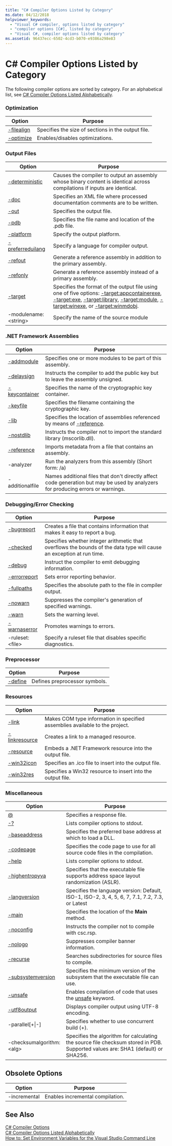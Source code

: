 ```yaml
---
title: "C# Compiler Options Listed by Category"
ms.date: 04/12/2018
helpviewer_keywords: 
  - "Visual C# compiler, options listed by category"
  - "compiler options [C#], listed by category"
  - "Visual C#, compiler options listed by category"
ms.assetid: 96437ecc-6502-4cd3-b070-e9386a298e83
---
```

# C# Compiler Options Listed by Category
The following compiler options are sorted by category. For an alphabetical list, see [C# Compiler Options Listed Alphabetically](listed-alphabetically.md).  
  
### Optimization  
  
|Option|Purpose|  
|------------|-------------|  
|[-filealign](filealign-compiler-option.md)|Specifies the size of sections in the output file.|  
|[-optimize](optimize-compiler-option.md)|Enables/disables optimizations.|  
  
### Output Files  
  
|Option|Purpose|  
|------------|-------------| 
|[-deterministic](deterministic-compiler-option.md)|Causes the compiler to output an assembly whose binary content is identical across compilations if inputs are identical.|
|[-doc](doc-compiler-option.md)|Specifies an XML file where processed documentation comments are to be written.|  
|[-out](out-compiler-option.md)|Specifies the output file.|  
|[-pdb](pdb-compiler-option.md)|Specifies the file name and location of the .pdb file.|  
|[-platform](platform-compiler-option.md)|Specify the output platform.|  
|[-preferreduilang](preferreduilang-compiler-option.md)|Specify a language for compiler output.|  
|[-refout](refout-compiler-option.md)|Generate a reference assembly in addition to the primary assembly.|  
|[-refonly](refonly-compiler-option.md)|Generate a reference assembly instead of a primary assembly.|  
|[-target](target-compiler-option.md)|Specifies the format of the output file using one of five options: [-target:appcontainerexe](target-appcontainerexe-compiler-option.md), [-target:exe](target-exe-compiler-option.md), [-target:library](target-library-compiler-option.md), [-target:module](target-module-compiler-option.md), [-target:winexe](target-winexe-compiler-option.md), or [-target:winmdobj](target-winmdobj-compiler-option.md).|  
|-modulename:\<string>|Specify the name of the source module|  
  
### .NET Framework Assemblies  
  
|Option|Purpose|  
|------------|-------------|  
|[-addmodule](addmodule-compiler-option.md)|Specifies one or more modules to be part of this assembly.|  
|[-delaysign](delaysign-compiler-option.md)|Instructs the compiler to add the public key but to leave the assembly unsigned.|  
|[-keycontainer](keycontainer-compiler-option.md)|Specifies the name of the cryptographic key container.|  
|[-keyfile](keyfile-compiler-option.md)|Specifies the filename containing the cryptographic key.|  
|[-lib](lib-compiler-option.md)|Specifies the location of assemblies referenced by means of [-reference](reference-compiler-option.md).|  
|[-nostdlib](nostdlib-compiler-option.md)|Instructs the compiler not to import the standard library (mscorlib.dll).|  
|[-reference](reference-compiler-option.md)|Imports metadata from a file that contains an assembly.|  
|-analyzer|Run the analyzers from this assembly (Short form: /a)|  
|-additionalfile|Names additional files that don't directly affect code generation but may be used by analyzers for producing errors or warnings.|  
  
### Debugging/Error Checking  
  
|Option|Purpose|  
|------------|-------------|  
|[-bugreport](bugreport-compiler-option.md)|Creates a file that contains information that makes it easy to report a bug.|  
|[-checked](checked-compiler-option.md)|Specifies whether integer arithmetic that overflows the bounds of the data type will cause an exception at run time.|  
|[-debug](debug-compiler-option.md)|Instruct the compiler to emit debugging information.|  
|[-errorreport](errorreport-compiler-option.md)|Sets error reporting behavior.|  
|[-fullpaths](fullpaths-compiler-option.md)|Specifies the absolute path to the file in compiler output.|  
|[-nowarn](nowarn-compiler-option.md)|Suppresses the compiler's generation of specified warnings.|  
|[-warn](warn-compiler-option.md)|Sets the warning level.|  
|[-warnaserror](warnaserror-compiler-option.md)|Promotes warnings to errors.|  
|-ruleset:\<file>|Specify a ruleset file that disables specific diagnostics.|  
  
### Preprocessor  
  
|Option|Purpose|  
|------------|-------------|  
|[-define](define-compiler-option.md)|Defines preprocessor symbols.|  
  
### Resources  
  
|Option|Purpose|  
|------------|-------------|  
|[-link](link-compiler-option.md)|Makes COM type information in specified assemblies available to the project.|  
|[-linkresource](linkresource-compiler-option.md)|Creates a link to a managed resource.|  
|[-resource](resource-compiler-option.md)|Embeds a .NET Framework resource into the output file.|  
|[-win32icon](win32icon-compiler-option.md)|Specifies an .ico file to insert into the output file.|  
|[-win32res](win32res-compiler-option.md)|Specifies a Win32 resource to insert into the output file.|  
  
### Miscellaneous  
  
|Option|Purpose|  
|------------|-------------|  
|[@](response-file-compiler-option.md)|Specifies a response file.|  
|[-?](help-compiler-option.md)|Lists compiler options to stdout.|  
|[-baseaddress](baseaddress-compiler-option.md)|Specifies the preferred base address at which to load a DLL.|  
|[-codepage](codepage-compiler-option.md)|Specifies the code page to use for all source code files in the compilation.|  
|[-help](help-compiler-option.md)|Lists compiler options to stdout.|  
|[-highentropyva](highentropyva-compiler-option.md)|Specifies that the executable file supports address space layout randomization (ASLR).|  
|[-langversion](langversion-compiler-option.md)|Specifies the language version: Default, ISO-1, ISO-2, 3, 4, 5, 6, 7, 7.1, 7.2, 7.3, or Latest |  
|[-main](main-compiler-option.md)|Specifies the location of the **Main** method.|  
|[-noconfig](noconfig-compiler-option.md)|Instructs the compiler not to compile with csc.rsp.|  
|[-nologo](nologo-compiler-option.md)|Suppresses compiler banner information.|  
|[-recurse](recurse-compiler-option.md)|Searches subdirectories for source files to compile.|  
|[-subsystemversion](subsystemversion-compiler-option.md)|Specifies the minimum version of the subsystem that the executable file can use.|  
|[-unsafe](unsafe-compiler-option.md)|Enables compilation of code that uses the [unsafe](../../../csharp/language-reference/keywords/unsafe.md) keyword.|  
|[-utf8output](utf8output-compiler-option.md)|Displays compiler output using UTF-8 encoding.|  
|-parallel[+&#124;-]|Specifies whether to use concurrent build (+).|  
|-checksumalgorithm:\<alg>|Specifies the algorithm for calculating the source file checksum stored in PDB.  Supported values are: SHA1 (default) or SHA256.|  
  
## Obsolete Options  
  
|Option|Purpose|  
|---|---|  
|-incremental|Enables incremental compilation.|  
  
## See Also  
 [C# Compiler Options](index.md)  
 [C# Compiler Options Listed Alphabetically](listed-alphabetically.md)  
 [How to: Set Environment Variables for the Visual Studio Command Line](how-to-set-environment-variables-for-the-visual-studio-command-line.md)

